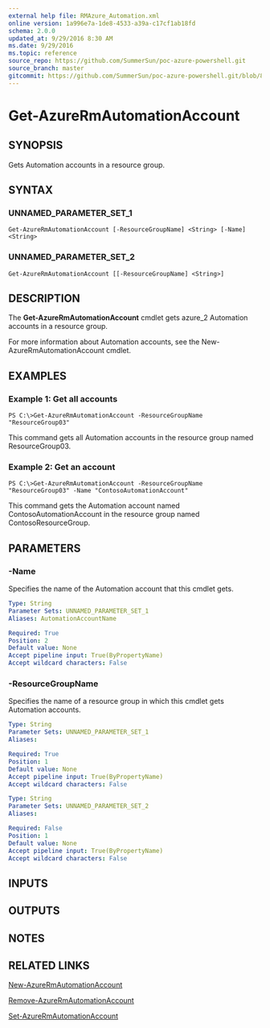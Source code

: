 ```yaml
---
external help file: RMAzure_Automation.xml
online version: 1a996e7a-1de8-4533-a39a-c17cf1ab18fd
schema: 2.0.0
updated_at: 9/29/2016 8:30 AM
ms.date: 9/29/2016
ms.topic: reference
source_repo: https://github.com/SummerSun/poc-azure-powershell.git
source_branch: master
gitcommit: https://github.com/SummerSun/poc-azure-powershell.git/blob/8903b0f1daa01932ac5fa167f377736de2df6709/azureps-cmdlets-docs/Resource%20Manager/Automation%20Cmdlets/v0.9.8/Get-AzureRmAutomationAccount.md
---
```


# Get-AzureRmAutomationAccount
## SYNOPSIS
Gets Automation accounts in a resource group.

## SYNTAX

### UNNAMED_PARAMETER_SET_1
```
Get-AzureRmAutomationAccount [-ResourceGroupName] <String> [-Name] <String>
```

### UNNAMED_PARAMETER_SET_2
```
Get-AzureRmAutomationAccount [[-ResourceGroupName] <String>]
```

## DESCRIPTION
The **Get-AzureRmAutomationAccount** cmdlet gets azure_2 Automation accounts in a resource group.

For more information about Automation accounts, see the New-AzureRmAutomationAccount cmdlet.

## EXAMPLES

### Example 1: Get all accounts
```
PS C:\>Get-AzureRmAutomationAccount -ResourceGroupName "ResourceGroup03"
```

This command gets all Automation accounts in the resource group named ResourceGroup03.

### Example 2: Get an account
```
PS C:\>Get-AzureRmAutomationAccount -ResourceGroupName "ResourceGroup03" -Name "ContosoAutomationAccount"
```

This command gets the Automation account named ContosoAutomationAccount in the resource group named ContosoResourceGroup.

## PARAMETERS

### -Name
Specifies the name of the Automation account that this cmdlet gets.

```yaml
Type: String
Parameter Sets: UNNAMED_PARAMETER_SET_1
Aliases: AutomationAccountName

Required: True
Position: 2
Default value: None
Accept pipeline input: True(ByPropertyName)
Accept wildcard characters: False
```

### -ResourceGroupName
Specifies the name of a resource group in which this cmdlet gets Automation accounts.

```yaml
Type: String
Parameter Sets: UNNAMED_PARAMETER_SET_1
Aliases: 

Required: True
Position: 1
Default value: None
Accept pipeline input: True(ByPropertyName)
Accept wildcard characters: False
```

```yaml
Type: String
Parameter Sets: UNNAMED_PARAMETER_SET_2
Aliases: 

Required: False
Position: 1
Default value: None
Accept pipeline input: True(ByPropertyName)
Accept wildcard characters: False
```

## INPUTS

## OUTPUTS

## NOTES

## RELATED LINKS

[New-AzureRmAutomationAccount](1a996e7a-1de8-4533-a39a-c17cf1ab18fd)

[Remove-AzureRmAutomationAccount](2a126e99-39dd-4c00-b2a6-bf6495d64345)

[Set-AzureRmAutomationAccount](7e2254d6-c3c3-4ec5-8f7d-a3a2a6f24969)

